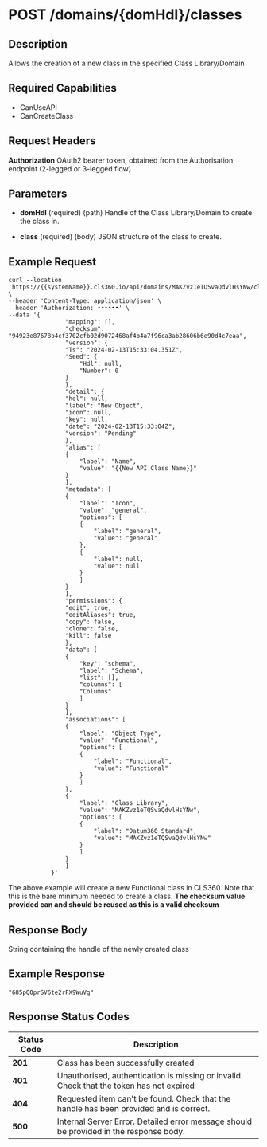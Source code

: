 # POST /domains/{domHdl}/classes

## Description
Allows the creation of a new class in the specified Class Library/Domain

## Required Capabilities
* CanUseAPI
* CanCreateClass

## Request Headers

**Authorization** OAuth2 bearer token, obtained from the Authorisation endpoint (2-legged or 3-legged flow)

## Parameters
* **domHdl** (required) (path) Handle of the Class Library/Domain to create the class in.

* **class** (required) (body) JSON structure of the class to create.

## Example Request
```
curl --location 'https://{{systemName}}.cls360.io/api/domains/MAKZvz1eTQSvaQdvlHsYNw/classes' \
--header 'Content-Type: application/json' \
--header 'Authorization: ••••••' \
--data '{
                "mapping": [],
                "checksum": "94923e87678b4cf3702cfb02d9072468af4b4a7f96ca3ab28606b6e90d4c7eaa",
                "version": {
                "Ts": "2024-02-13T15:33:04.351Z",
                "Seed": {
                    "Hdl": null,
                    "Number": 0
                }
                },
                "detail": {
                "hdl": null,
                "label": "New Object",
                "icon": null,
                "key": null,
                "date": "2024-02-13T15:33:04Z",
                "version": "Pending"
                },
                "alias": [
                {
                    "label": "Name",
                    "value": "{{New API Class Name}}"
                }
                ],
                "metadata": [
                {
                    "label": "Icon",
                    "value": "general",
                    "options": [
                    {
                        "label": "general",
                        "value": "general"
                    },
                    {
                        "label": null,
                        "value": null
                    }
                    ]
                }
                ],
                "permissions": {
                "edit": true,
                "editAliases": true,
                "copy": false,
                "clone": false,
                "kill": false
                },
                "data": [
                {
                    "key": "schema",
                    "label": "Schema",
                    "list": [],
                    "columns": [
                    "Columns"
                    ]
                }
                ],
                "associations": [
                {
                    "label": "Object Type",
                    "value": "Functional",
                    "options": [
                    {
                        "label": "Functional",
                        "value": "Functional"
                    }
                    ]
                },
                {
                    "label": "Class Library",
                    "value": "MAKZvz1eTQSvaQdvlHsYNw",
                    "options": [
                    {
                        "label": "Datum360 Standard",
                        "value": "MAKZvz1eTQSvaQdvlHsYNw"
                    }
                    ]
                }
                ]
            }'
```

The above example will create a new Functional class in CLS360. Note that this is the bare minimum needed to create a class. **The checksum value provided can and should be reused as this is a valid checksum**

## Response Body
String containing the handle of the newly created class

## Example Response
```
"685pQ0prSV6te2rFX9WuVg"
```

## Response Status Codes
| Status Code | Description |
| -------- | ------- |
|**201** |Class has been successfully created|
|**401**| Unauthorised, authentication is missing or invalid. Check that the token has not expired|
|**404**| Requested item can't be found. Check that the handle has been provided and is correct.|
|**500** |Internal Server Error. Detailed error message should be provided in the response body.|


